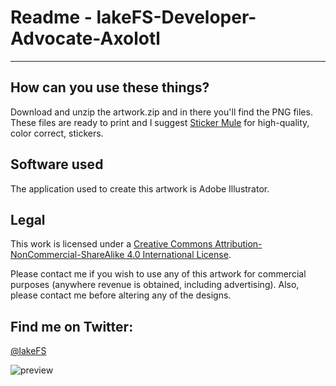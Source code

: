 # Readme -  lakeFS-Developer-Advocate-Axolotl
----------------------
 
## How can you use these things?

Download and unzip the artwork.zip and in there you'll find the PNG files. 
These files are ready to print and I suggest [Sticker Mule](https://www.stickermule.com/) for high-quality, color correct, stickers. 


## Software used
The application used to create this artwork is Adobe Illustrator.


## Legal

This work is licensed under a [Creative Commons Attribution-NonCommercial-ShareAlike 4.0 International License](http://creativecommons.org/licenses/by-nc-sa/4.0/).

Please contact me if you wish to use any of this artwork for commercial purposes (anywhere revenue is obtained, including advertising). Also, please contact me before altering any of the designs. 


## Find me on Twitter:

[@lakeFS](https://twitter.com/lakeFS)

![preview](https://github.com/treeverse/lakeFS-Developer-Advocate-Axolotl/blob/main/stickers.png)
